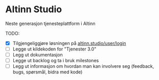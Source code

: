 # Altinn Studio

Neste generasjon tjenesteplattform i Altinn

TODO:

- [x] Tilgjengeliggjøre løsningen på [altinn.studio/user/login](https://altinn.studio/user/login)
- [ ] Legge ut kildekoden for "Tjenester 3.0"
- [ ] Legg ut dokumentasjon
- [ ] Legge ut backlog og ta i bruk milestones
- [ ] Legg ut informasjon om hvordan man kan involvere seg (feedback, bugs, spørsmål, bidra med kode)
